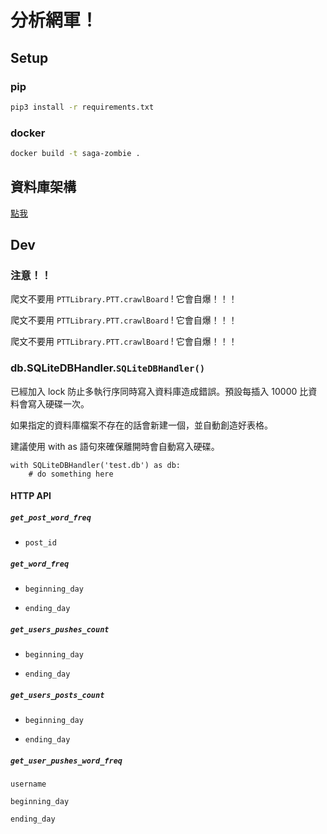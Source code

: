 # 分析網軍！

## Setup

### pip

```sh
pip3 install -r requirements.txt
```

### docker

```sh
docker build -t saga-zombie .
```

## 資料庫架構

[點我](./Database%20structure.md)

## Dev

### 注意！！

爬文不要用 `PTTLibrary.PTT.crawlBoard` ! 它會自爆！！！

爬文不要用 `PTTLibrary.PTT.crawlBoard` ! 它會自爆！！！

爬文不要用 `PTTLibrary.PTT.crawlBoard` ! 它會自爆！！！

### db.SQLiteDBHandler.`SQLiteDBHandler()`

已經加入 lock 防止多執行序同時寫入資料庫造成錯誤。預設每插入 10000 比資料會寫入硬碟一次。

如果指定的資料庫檔案不存在的話會新建一個，並自動創造好表格。

建議使用 with as 語句來確保離開時會自動寫入硬碟。

```
with SQLiteDBHandler('test.db') as db:
	# do something here
```

#### HTTP API

##### `get_post_word_freq`

* `post_id`

##### `get_word_freq`

* `beginning_day`

* `ending_day`

##### `get_users_pushes_count`

* `beginning_day`

* `ending_day`

##### `get_users_posts_count`

* `beginning_day`

* `ending_day`

##### `get_user_pushes_word_freq`

`username`

`beginning_day`

`ending_day`
